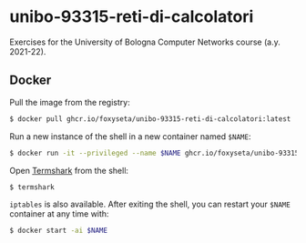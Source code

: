 # unibo-93315-reti-di-calcolatori
Exercises for the University of Bologna Computer Networks course (a.y. 2021-22).

## Docker
Pull the image from the registry:
```bash
$ docker pull ghcr.io/foxyseta/unibo-93315-reti-di-calcolatori:latest
```
Run a new instance of the shell in a new container named `$NAME`:
```bash
$ docker run -it --privileged --name $NAME ghcr.io/foxyseta/unibo-93315-reti-di-calcolatori:latest
```
Open [Termshark](https://github.com/gcla/termshark) from the shell:
```bash
$ termshark
```
`iptables` is also available. After exiting the shell, you can restart your
`$NAME` container at any time with:
```bash
$ docker start -ai $NAME
```
